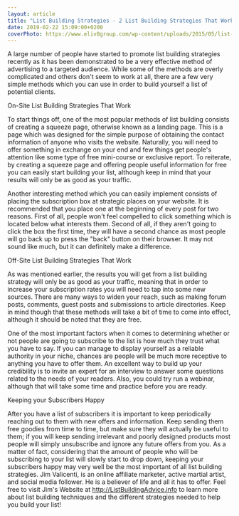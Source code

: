 ```yaml
---
layout: article
title: "List Building Strategies - 2 List Building Strategies That Work"
date: 2019-02-22 15:09:00+0200
coverPhoto: https://www.eliv8group.com/wp-content/uploads/2015/05/list-building-tips.png
---
```



A large number of people have started to promote list building strategies recently as it has been demonstrated to be a very effective method of advertising to a targeted audience. While some of the methods are overly complicated and others don't seem to work at all, there are a few very simple methods which you can use in order to build yourself a list of potential clients.

On-Site List Building Strategies That Work

To start things off, one of the most popular methods of list building consists of creating a squeeze page, otherwise known as a landing page. This is a page which was designed for the simple purpose of obtaining the contact information of anyone who visits the website. Naturally, you will need to offer something in exchange on your end and few things get people's attention like some type of free mini-course or exclusive report. To reiterate, by creating a squeeze page and offering people useful information for free you can easily start building your list, although keep in mind that your results will only be as good as your traffic.

Another interesting method which you can easily implement consists of placing the subscription box at strategic places on your website. It is recommended that you place one at the beginning of every post for two reasons. First of all, people won't feel compelled to click something which is located below what interests them. Second of all, if they aren't going to click the box the first time, they will have a second chance as most people will go back up to press the "back" button on their browser. It may not sound like much, but it can definitely make a difference.

Off-Site List Building Strategies That Work

As was mentioned earlier, the results you will get from a list building strategy will only be as good as your traffic, meaning that in order to increase your subscription rates you will need to tap into some new sources. There are many ways to widen your reach, such as making forum posts, comments, guest posts and submissions to article directories. Keep in mind though that these methods will take a bit of time to come into effect, although it should be noted that they are free.

One of the most important factors when it comes to determining whether or not people are going to subscribe to the list is how much they trust what you have to say. If you can manage to display yourself as a reliable authority in your niche, chances are people will be much more receptive to anything you have to offer them. An excellent way to build up your credibility is to invite an expert for an interview to answer some questions related to the needs of your readers. Also, you could try run a webinar, although that will take some time and practice before you are ready.

Keeping your Subscribers Happy

After you have a list of subscribers it is important to keep periodically reaching out to them with new offers and information. Keep sending them free goodies from time to time, but make sure they will actually be useful to them; if you will keep sending irrelevant and poorly designed products most people will simply unsubscribe and ignore any future offers from you. As a matter of fact, considering that the amount of people who will be subscribing to your list will slowly start to drop down, keeping your subscribers happy may very well be the most important of all list building strategies.
Jim Valicenti, is an online affiliate marketer, active martial artist, and social media follower. He is a believer of life and all it has to offer. Feel free to visit Jim's Website at http://ListBuildingAdvice.info to learn more about list building techniques and the different strategies needed to help you build your list!